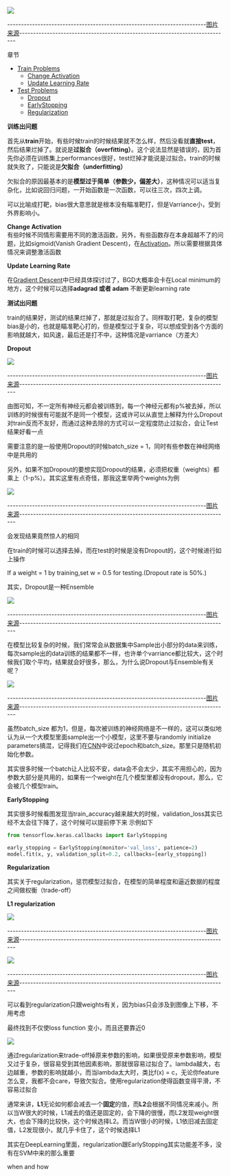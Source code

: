 ![](https://github.com/sherlcok314159/ML/blob/main/Images/Recipe_for_DNN.jpg)

------------------------------------------------------------------------[图片来源](https://www.youtube.com/watch?v=xki61j7z-30&list=PLJV_el3uVTsPy9oCRY30oBPNLCo89yu49&index=17&ab_channel=Hung-yiLee)----------------------------------------------------------------------------


章节
- [Train Problems](#train)
    - [Change Activation](#activation)
    - [Update Learning Rate](#lr)
- [Test Problems](#test)
    - [Dropout](#drop)
    - [EarlyStopping](#stop)
    - [Regularization](#regular)

**<div id='train'>训练出问题</div>**

首先从**train**开始，有些时候train的时候结果就不怎么样，然后没看就**直接test**，然后结果烂掉了。就说是**过拟合（overfitting）**。这个说法显然是错误的，因为首先你必须在训练集上performances很好，test烂掉才能说是过拟合。train的时候就失败了，只能说是**欠拟合（underfitting）**

欠拟合的原因最基本的是**模型过于简单（参数少，偏差大）**，这种情况可以适当复杂化，比如说回归问题，一开始函数是一次函数，可以往三次，四次上调。

可以比喻成打靶，bias很大意思就是根本没有瞄准靶打，但是Varriance小，受到外界影响小。

**<div id='activation'>Change Activation</div>**
有些时候不同情形需要用不同的激活函数，另外，有些函数存在本身超越不了的问题，比如sigmoid(Vanish Gradient Descent)，在[Activation](../NN/activation.md)。所以需要根据具体情况来调整激活函数


**<div id='lr'>Update Learning Rate</div>**

在[Gradient Descent](../optimization/GD.md)中已经具体探讨过了，BGD大概率会卡在Local minimum的地方，这个时候可以选择**adagrad 或者 adam** 不断更新learning rate

**<div id='test'>测试出问题</div>**

train的结果好，测试的结果烂掉了，那就是过拟合了。同样取打靶，复杂的模型bias是小的，也就是瞄准靶心打的，但是模型过于复杂，可以想成受到各个方面的影响就越大，如风速，最后还是打不中，这种情况是varriance（方差大）

**<div id='drop'>Dropout</div>**

![](https://github.com/sherlcok314159/ML/blob/main/Images/dropout.jpg)

------------------------------------------------------------------------[图片来源](https://www.youtube.com/watch?v=xki61j7z-30&list=PLJV_el3uVTsPy9oCRY30oBPNLCo89yu49&index=17&ab_channel=Hung-yiLee)----------------------------------------------------------------------------

由图可知，不一定所有神经元都会被训练到，每一个神经元都有p%被去掉，所以训练的时候很有可能就不是同一个模型，这或许可以从直觉上解释为什么Dropout对train反而不友好，而通过这种去除的方式可以一定程度防止过拟合，会让Test结果好看一点

需要注意的是一般使用Dropout的时候batch_size = 1，同时有些参数在神经网络中是共用的

另外，如果不加Dropout的要想实现Dropout的结果，必须把权重（weights）都乘上（1-p%）。其实这里有点奇怪，那我这里举两个weights为例

![](https://github.com/sherlcok314159/ML/blob/main/Images/Dropout.jpg)

------------------------------------------------------------------------[图片来源](https://www.youtube.com/watch?v=xki61j7z-30&list=PLJV_el3uVTsPy9oCRY30oBPNLCo89yu49&index=17&ab_channel=Hung-yiLee)----------------------------------------------------------------------------

会发现结果竟然惊人的相同

在train的时候可以选择去掉，而在test的时候是没有Dropout的，这个时候进行如上操作

If a weight = 1 by training,set w = 0.5 for testing.(Dropout rate is 50%.)

其实，Dropout是一种Ensemble


![](https://github.com/sherlcok314159/ML/blob/main/Images/dropout_ensemble.jpg)

------------------------------------------------------------------------[图片来源](https://www.youtube.com/watch?v=xki61j7z-30&list=PLJV_el3uVTsPy9oCRY30oBPNLCo89yu49&index=17&ab_channel=Hung-yiLee)----------------------------------------------------------------------------

在模型比较复杂的时候，我们常常会从数据集中Sample出小部分的data来训练，每次sample出的data训练的结果都不一样，也许单个varriance都比较大，这个时候我们取个平均，结果就会好很多，那么，为什么说Dropout与Ensemble有关呢？

![](https://github.com/sherlcok314159/ML/blob/main/Images/dropout_2.jpg)

------------------------------------------------------------------------[图片来源](https://www.youtube.com/watch?v=xki61j7z-30&list=PLJV_el3uVTsPy9oCRY30oBPNLCo89yu49&index=17&ab_channel=Hung-yiLee)----------------------------------------------------------------------------

虽然batch_size 都为1，但是，每次被训练的神经网络是不一样的，这可以类似地认为从一个大模型里面sample出一个小模型，这里不要与randomly initialize parameters搞混，记得我们在[CNN](CNN/cnn.md)中说过epoch和batch_size。那里只是随机初始化参数。

其实很多时候一个batch让人比较不安，data会不会太少，其实不用担心的，因为参数大部分是共用的，如果有一个weight在几个模型里都没有dropout，那么，它会被几个模型train。


**<div id='stop'>EarlyStopping</div>**

其实很多时候看图发现当train_accuracy越来越大的时候，validation_loss其实已经不太会往下降了，这个时候可以提前停下来
示例如下

```python
from tensorflow.keras.callbacks import EarlyStopping

early_stopping = EarlyStopping(monitor='val_loss', patience=2)
model.fit(x, y, validation_split=0.2, callbacks=[early_stopping])
```

**<div id='regular'>Regularization</div>**

其实关于regularization，惩罚模型过拟合，在模型的简单程度和逼近数据的程度之间做权衡（trade-off）

**L1 regularization**

![](https://github.com/sherlcok314159/ML/blob/main/Images/l1.jpg)

------------------------------------------------------------------------[图片来源](https://www.youtube.com/watch?v=xki61j7z-30&list=PLJV_el3uVTsPy9oCRY30oBPNLCo89yu49&index=17&ab_channel=Hung-yiLee)----------------------------------------------------------------------------

![](https://github.com/sherlcok314159/ML/blob/main/Images/l2.jpg)

------------------------------------------------------------------------[图片来源](https://www.youtube.com/watch?v=xki61j7z-30&list=PLJV_el3uVTsPy9oCRY30oBPNLCo89yu49&index=17&ab_channel=Hung-yiLee)----------------------------------------------------------------------------

可以看到regularization只跟weights有关，因为bias只会涉及到图像上下移，不用考虑

最终找到不仅使loss function 变小，而且还要靠近0

![](https://github.com/sherlcok314159/ML/blob/main/Images/trade_off.jpg)

通过regularization来trade-off掉原来参数的影响，如果很受原来参数影响，模型又过于复杂，很容易受到其他因素影响，那就很容易过拟合了。lambda越大，右边越重，参数的影响就越小，而当lambda太大时，类比f(x) = c，无论你feature怎么变，我都不会care，导致欠拟合。使用regularization使得函数变得平滑，不容易过拟合

通常来讲，**L1**无论如何都会减去一个**固定**的值，而**L2**会根据不同情况来减小。所以当W很大的时候，L1减去的值还是固定的，会下降的很慢，而L2发现weight很大，也会下降的比较快，这个时候选择L2。而当W很小的时候，L1依旧减去固定值，L2发现很小，就几乎卡住了，这个时候选择L1

其实在DeepLearning里面，regularization跟EarlyStopping其实功能差不多，没有在SVM中来的那么重要

when and how
